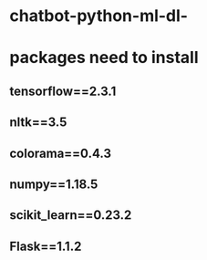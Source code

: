 # chatbot-python-ml-dl-
# packages need to install
## tensorflow==2.3.1
## nltk==3.5
## colorama==0.4.3
## numpy==1.18.5
## scikit_learn==0.23.2
## Flask==1.1.2
